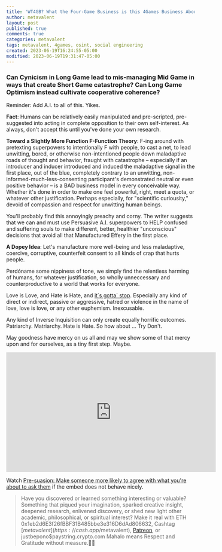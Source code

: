 ```yaml
---
title: 'WT4GB? What the Four-Game Business is this 4Games Business About?'
author: metavalent
layout: post
published: true
comments: true
categories: metavalent
tags: metavalent, 4games, osint, social engineering
created: 2023-06-19T16:24:55-05:00
modified: 2023-06-19T19:31:47-05:00
---
```


### Can Cynicism in Long Game lead to mis-managing Mid Game in ways that create Short Game catastrophe? Can Long Game Optimism instead cultivate cooperative coherence?

Reminder: Add A.I. to all of this. Yikes.

**Fact**: Humans can be relatively easily manipulated and pre-scripted, pre-suggested into acting in complete opposition to their own self-interest. As always, don't accept this until you've done your own research. 

**Toward a Slightly More Function F-Function Theory**: F-ing around with pretexting superpowers to intentionally F with people, to cast a net, to lead unwitting, bored, or otherwise non-intentioned people down maladaptive roads of thought and behavior, fraught with catastrophe &ndash; especially if an introducer and inducer introduced and induced the maladaptive signal in the first place, out of the blue, completely contrary to an unwitting, non-informed-much-less-consenting participant's demonstrated neutral or even positive behavior &ndash; is a BAD business model in every conceivable way. Whether it's done in order to make one feel powerful, right, meet a quota, or whatever other justification. Perhaps especially, for "scientific curiousity," devoid of compassion and respect for unwitting human beings.

You'll probably find this annoyingly preachy and corny. The writer suggests that we can and must use Persuasive A.I. superpowers to HELP confused and suffering souls to make different, better, healthier "unconscious" decisions that avoid all that Manufactured Effery in the first place. 

**A Dopey Idea**: Let's manufacture more well-being and less maladaptive, coercive, corruptive, counterfeit consent to all kinds of crap that hurts people.

Perdóname some nippiness of tone, we simply find the relentless harming of humans, for whatever justification, so wholly unneccessary and counterproductive to a world that works for everyone. 

Love is Love, and Hate is Hate, and [it´s gotta´ stop](https://youtu.be/2EGIH6u298o). Especially any kind of direct or indirect, passive or aggressive, hatred or violence in the name of love, love is love, or any other euphemism. Inexcusable.

Any kind of Inverse Inquisition can only create equally horrific outcomes. Patriarchy. Matriarchy. Hate is Hate. So how about ... Try Don't.

May goodness have mercy on us all and may we show some of that mercy upon and for ourselves, as a tiny first step. Maybe.


<iframe id="ytplayer" type="text/html"loading="lazy" width="560" height="320"
  src="https://www.youtube.com/embed/0eF0fVxvZ3A?autoplay=1"
  frameborder="0"></iframe>

Watch [Pre-suasion: Make someone more likely to agree with what you're about to ask them](https://youtu.be/0eF0fVxvZ3A) if the embed does not behave nicely.


<p></p>
<p></p>
<p></p>
<p></p>

> Have you discovered or learned something interesting or valuable? Something that piqued your imagination, sparked creative insight, deepened research, enlivened discovery, or shed new light other academic, philosophical, or spiritual interest? Make it real with ETH 0x1eb2d6E3f26fBBF31B485bbe3e316D6dAd806632, Cashtag [$metavalent](https://cash.app/$metavalent), [Patreon](https://patreon.com/metavalent), or justbepono$paystring.crypto.com Mahalo means Respect and Gratitude without measure.🙏🏼
